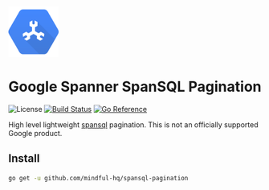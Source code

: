 <img width="100" src="https://raw.githubusercontent.com/mindful-hq/spansql-pagination/main/assets/images/spanner.png" alt="spanner-logo">

# Google Spanner SpanSQL Pagination

![License](https://img.shields.io/npm/l/@ls-lint/ls-lint.svg?sanitize=true)
[![Build Status](https://drone.mindful.com/api/badges/mindful-hq/spansql-pagination/status.svg)](https://drone.mindful.com/mindful-hq/spansql-pagination)
[![Go Reference](https://pkg.go.dev/badge/cloud.google.com/go/spanner.svg)](https://pkg.go.dev/github.com/mindful-hq/spansql-pagination)

High level lightweight [spansql](https://pkg.go.dev/cloud.google.com/go/spanner/spansql) pagination.
This is not an officially supported Google product.

## Install

```bash
go get -u github.com/mindful-hq/spansql-pagination
```
